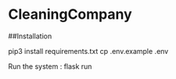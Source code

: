 # CleaningCompany

##Installation

  pip3 install requirements.txt
  cp .env.example .env
  
  Run the system : flask run
  
